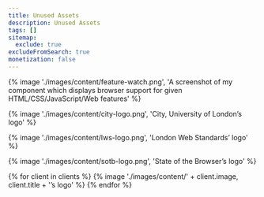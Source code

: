 ```yaml
---
title: Unused Assets
description: Unused Assets
tags: []
sitemap:
  exclude: true
excludeFromSearch: true
monetization: false
---
```


{% image './images/content/feature-watch.png', 'A screenshot of my component which displays browser support for given HTML/CSS/JavaScript/Web features' %}

{% image './images/content/city-logo.png', 'City, University of London’s logo' %}

{% image './images/content/lws-logo.png', 'London Web Standards’ logo' %}

{% image './images/content/sotb-logo.png', 'State of the Browser’s logo' %}

{% for client in clients %}
    {% image './images/content/' + client.image, client.title + '’s logo' %}
{% endfor %}
